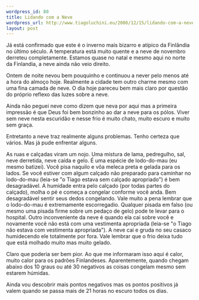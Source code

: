 ```yaml
--- 
wordpress_id: 80
title: Lidando com a Neve
wordpress_url: http://www.tiagoluchini.eu/2006/12/15/lidando-com-a-neve/
layout: post
---
```

Já está confirmado que este é o inverno mais bizarro e atípico da Finlândia no último século. A temperatura está muito quente e a neve de novembro derreteu completamente. Estamos quase no natal e mesmo aqui no norte da Finlandia, a neve ainda não veio direito.

Ontem de noite nevou bem pouquinho e continuou a never pelo menos até a hora do almoço hoje. Realmente a cidade tem outro charme mesmo com uma fina camada de neve. O dia hoje pareceu bem mais claro por questão do próprio reflexo das luzes sobre a neve.

Ainda não peguei neve como dizem que neva por aqui mas a primeira impressão é que Deus foi bem bonzinho ao dar a neve para os pólos. Viver sem neve nesta escuridão e nesse frio é muito chato, muito escuro e muito sem graça.

Entretanto a neve traz realmente alguns problemas. Tenho certeza que vários. Mas já pude enfrentar alguns.

As ruas e calçadas viram um nojo. Uma mistura de lama, pedregulho, sal, neve derretida, neve caída e gelo. É uma espécie de lodo-do-mau (eu mesmo batizei). Você pisa naquilo e vôa meleca preta e gelada para os lados. Se você estiver com algum calçado não preparado para caminhar no lodo-do-mau (leia-se "o Tiago estava sem calçado apropriado") é bem desagradável. A humidade entra pelo calçado (por todas partes do calçado), molha o pé e começa a congelar conforme você anda. Bem desagradável sentir seus dedos congelando.
Vale muito a pena lembrar que o lodo-do-mau é extremamente escorregadio. Qualquer pisada em falso (ou mesmo uma pisada firme sobre um pedaço de gelo) pode te levar para o hospital.
Outro inconveniente da neve é quando ela cai sobre você e novamente você não está com uma vestimenta apropriada (leia-se "o Tiago não estava com vestimenta apropriada"). A neve cai e gruda no seu casaco humidecendo ele totalmente por fora. Vale lembrar que o frio deixa tudo que está molhado muito mas muito gelado.

Claro que poderia ser bem pior. Ao que me informaram isso aqui é calor, muito calor para os padrões Finlandeses. Aparentemente, quando chegam abaixo dos 10 graus ou até 30 negativos as coisas congelam mesmo sem estarem húmidas.

Ainda vou descobrir mais pontos negativos mas os pontos positivos já valem quando se passa mais de 21 horas no escuro todos os dias.
